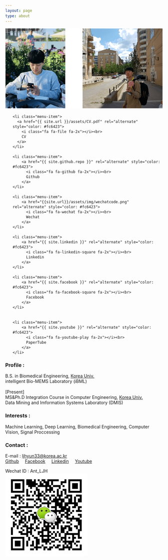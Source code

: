 ```yaml
---
layout: page
type: about
---
```


![profile](/assets/img/profile.png)

  <ul class="menu">

    <li class="menu-item">
      <a href="{{ site.url }}/assets/CV.pdf" rel="alternate" style="color: #fc6423">
        <i class="fa fa-file fa-2x"></i><br>
        CV
      </a>
    </li>

    <li class="menu-item">
        <a href="{{ site.github.repo }}" rel="alternate" style="color: #fc6423">
          <i class="fa fa-github fa-2x"></i><br>
          Github
        </a>
    </li>

    <li class="menu-item">
        <a href="{{site.url}}/assets/img/wechatcode.png" rel="alternate" style="color: #fc6423">
          <i class="fa fa-wechat fa-2x"></i><br>
          Wechat
        </a>
    </li>

    <li class="menu-item">
        <a href="{{ site.linkedin }}" rel="alternate" style="color: #fc6423">
          <i class="fa fa-linkedin-square fa-2x"></i><br>
          Linkedin
        </a>
    </li>

    <li class="menu-item">
        <a href="{{ site.facebook }}" rel="alternate" style="color: #fc6423">
          <i class="fa fa-facebook-square fa-2x"></i><br>
          Facebook
        </a>
    </li>


    <li class="menu-item">
        <a href="{{ site.youtube }}" rel="alternate" style="color: #fc6423">
          <i class="fa fa-youtube-play fa-2x"></i><br>
          PaperTube
        </a>
    </li>
  </ul>


### Profile :

<p class="message">
  B.S. in Biomedical Engineering, <a href="http://www.korea.ac.kr" target="_blank">Korea Univ.</a><br>
  intelligent Bio-MEMS Laboratory (iBML)<br><br>
  [Present]<br>
  MS&Ph.D Integration Course in Computer Engineering, <a href="http://www.korea.ac.kr" target="_blank">Korea Univ.</a><br>
  Data Mining and Imformation Systems Laboratory (DMIS)
</p>

### Interests : 
<p class="message">
  Machine Learning, Deep Learning, Biomedical Engineering, Computer Vision, Signal Proccessing
</p>

### Contact :
E-mail :    ljhyun33@korea.ac.kr<br>
<a href="{{ site.github.repo }}">Github</a>&nbsp;&nbsp;&nbsp;&nbsp;
<a href="{{ site.facebook }}">Facebook</a>&nbsp;&nbsp;&nbsp;&nbsp;
<a href="{{ site.linkedin }}">Linkedin</a>&nbsp;&nbsp;&nbsp;&nbsp;
<a href="{{ site.youtube }}">Youtube</a><br>

Wechat ID : Ant_LJH<br>
![wechatcode](/assets/img/wechatcode.png)
